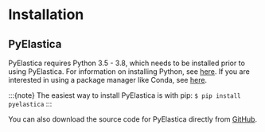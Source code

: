 # Installation

## PyElastica

PyElastica requires Python 3.5 - 3.8, which needs to be installed prior to using PyElastica. For information on installing Python, see [here](https://realpython.com/installing-python/). If you are interested in using a package manager like Conda, see [here](https://docs.conda.io/projects/conda/en/latest/user-guide/getting-started.html).

:::{note}
The easiest way to install PyElastica is with pip: `$ pip install pyelastica` 
:::

You can also download the source code for PyElastica directly from [GitHub](https://github.com/GazzolaLab/PyElastica). 
